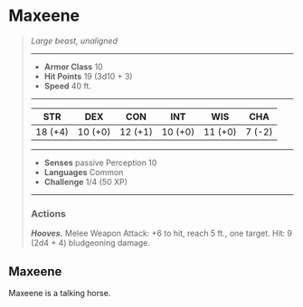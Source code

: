 # Maxeene
>*Large beast, unaligned*
>___
>- **Armor Class** 10
>- **Hit Points** 19 (3d10 + 3)
>- **Speed** 40 ft.
>___
>|STR|DEX|CON|INT|WIS|CHA|
>|:---:|:---:|:---:|:---:|:---:|:---:|
>|18 (+4)|10 (+0)|12 (+1)|10 (+0)|11 (+0)|7 (-2)|
>___
>- **Senses** passive Perception 10
>- **Languages** Common
>- **Challenge** 1/4 (50 XP)
>___
>### Actions
>***Hooves.*** Melee Weapon Attack: +6 to hit, reach 5 ft., one target. Hit: 9 (2d4 + 4) bludgeoning damage.
## Maxeene
Maxeene is a talking horse.